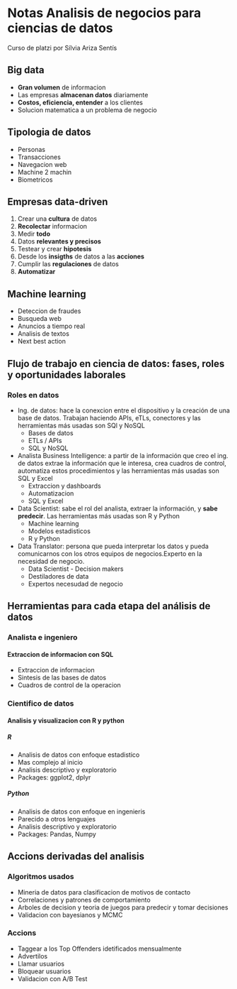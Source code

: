 # Notas Analisis de negocios para ciencias de datos

Curso de platzi por Sílvia Ariza Sentís

## Big data

- **Gran volumen** de informacion
- Las empresas **almacenan datos** diariamente
- **Costos, eficiencia, entender** a los clientes
- Solucion matematica a un problema de negocio

## Tipologia de datos

- Personas
- Transacciones
- Navegacion web
- Machine 2 machin
- Biometricos

## Empresas data-driven

1. Crear una **cultura** de datos
2. **Recolectar** informacion
3. Medir **todo**
4. Datos **relevantes y precisos**
5. Testear y crear **hipotesis**
6. Desde los **insigths** de datos a las **acciones**
7. Cumplir las **regulaciones** de datos
8. **Automatizar**

## Machine learning

- Deteccion de fraudes
- Busqueda web
- Anuncios a tiempo real
- Analisis de textos
- Next best action

## Flujo de trabajo en ciencia de datos: fases, roles y oportunidades laborales

### Roles en datos

- Ing. de datos: hace la conexcion entre el dispositivo y la creación de una base de datos. Trabajan haciendo APIs, eTLs, conectores y las herramientas más usadas son SQl y NoSQL
  - Bases de datos
  - ETLs / APIs
  - SQL y NoSQL
- Analista Business Intelligence: a partir de la información que creo el ing. de datos extrae la información que le interesa, crea cuadros de control, automatiza estos procedimientos y las herramientas más usadas son SQL y Excel
  - Extraccion y dashboards
  - Automatizacion
  - SQL y Excel
- Data Scientist: sabe el rol del analista, extraer la información, y **sabe predecir**. Las herramientas más usadas son R y Python
  - Machine learning
  - Modelos estadisticos
  - R y Python
- Data Translator: persona que pueda interpretar los datos y pueda comunicarnos con los otros equipos de negocios.Experto en la necesidad de negocio.
  - Data Scientist - Decision makers
  - Destiladores de data
  - Expertos necesudad de negocio

## Herramientas para cada etapa del análisis de datos

### Analista e ingeniero

#### Extraccion de informacion con SQL

- Extraccion de informacion
- Sintesis de las bases de datos
- Cuadros de control de la operacion

### Cientifico de datos

#### Analisis y visualizacion con R y python

##### R

- Analisis de datos con enfoque estadistico
- Mas complejo al inicio
- Analisis descriptivo y exploratorio
- Packages: ggplot2, dplyr

##### Python

- Analisis de datos con enfoque en ingenieris
- Parecido a otros lenguajes
- Analisis descriptivo y exploratorio
- Packages: Pandas, Numpy


## Accions derivadas del analisis

### Algoritmos usados

- Mineria de datos para clasificacion de motivos de contacto
- Correlaciones y patrones de comportamiento
- Arboles de decision y teoria de juegos para predecir y tomar decisiones
- Validacion con bayesianos y MCMC

### Accions

- Taggear a los Top Offenders idetificados mensualmente
- Advertilos
- Llamar usuarios
- Bloquear usuarios
- Validacion con A/B Test